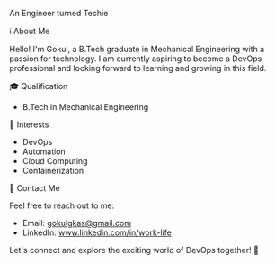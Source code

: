 An Engineer turned Techie

ℹ️ About Me

Hello! I'm Gokul, a B.Tech graduate in Mechanical Engineering with a passion for technology. I am currently aspiring to become a DevOps professional and looking forward to learning and growing in this field.

🎓 Qualification

- B.Tech in Mechanical Engineering

🌟 Interests 

- DevOps
- Automation
- Cloud Computing
- Containerization

📧 Contact Me 

Feel free to reach out to me:
- Email: gokulgkas@gmail.com
- LinkedIn:  www.linkedin.com/in/work-life

Let's connect and explore the exciting world of DevOps together!  🤝

